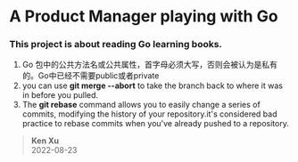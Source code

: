 # A Product Manager playing with Go
### This project is about reading Go learning books.


1. Go 包中的公共方法名或公共属性，首字母必须大写，否则会被认为是私有的。Go中已经不需要public或者private
2. you can use **git merge --abort** to take the branch back to where it was in before you pulled.
3. The **git rebase** command allows you to easily change a series of commits, modifying the history of your repository.it's considered bad practice to rebase commits when you've already pushed to a repository.


> **Ken Xu**  
> 2022-08-23
